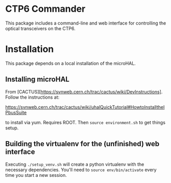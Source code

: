 CTP6 Commander
==============

This package includes a command-line and web interface for controlling the
optical transceivers on the CTP6.

Installation
============

This package depends on a local installation of the microHAL.

Installing microHAL
-------------------

From [CACTUS][https://svnweb.cern.ch/trac/cactus/wiki/DevInstructions]. Follow
the instructions at:

https://svnweb.cern.ch/trac/cactus/wiki/uhalQuickTutorial#HowtoInstalltheIPbusSuite

to install via yum.  Requires ROOT. Then ``source environment.sh`` to get
things setup.


Building the virtualenv for the (unfinished) web interface
----------------------------------------------------------

Executing ``./setup_venv.sh`` will create a python virtualenv with the
necessary dependencies.  You'll need to ``source env/bin/activate`` every time
you start a new session.
